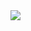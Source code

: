 <img src="https://capsule-render.vercel.app/api?type=waving&color=auto&height=200&section=header&text=TripStation&fontSize=90" />
